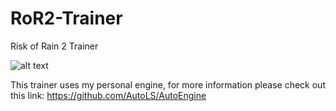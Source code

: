 # RoR2-Trainer
Risk of Rain 2 Trainer

![alt text](https://github.com/[AutoLs]/[RoR2-Trainer]/sample.png?raw=true)

This trainer uses my personal engine, for more information please check out this link: https://github.com/AutoLS/AutoEngine
